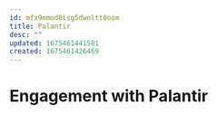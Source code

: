 ```yaml
---
id: mfx9mmod8isg5dwnltt0oom
title: Palantir
desc: ""
updated: 1675461441581
created: 1675461426469
---
```


# Engagement with Palantir
